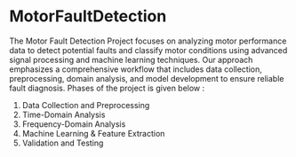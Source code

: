 # MotorFaultDetection

The Motor Fault Detection Project focuses on analyzing motor performance data to detect potential faults and classify motor conditions using advanced signal processing and machine learning techniques. Our approach emphasizes a comprehensive workflow that includes data collection, preprocessing, domain analysis, and model development to ensure reliable fault diagnosis.
Phases of the project is given below : 
1. Data Collection and Preprocessing
2. Time-Domain Analysis
3. Frequency-Domain Analysis
4. Machine Learning & Feature Extraction
5. Validation and Testing

